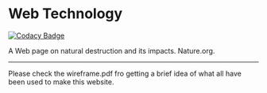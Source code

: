 # Web Technology

[![Codacy Badge](https://api.codacy.com/project/badge/Grade/b6118cc73fa34da691e9c4adaa6c6dde)](https://app.codacy.com/gh/navydhara79/WebTechnologies_1?utm_source=github.com&utm_medium=referral&utm_content=navydhara79/WebTechnologies_1&utm_campaign=Badge_Grade)

A Web page on natural destruction and its impacts. Nature.org.

------------------------------------------------------------------------------------------------------------------

Please check the wireframe.pdf fro getting a brief idea of what all have been used to make this website.
